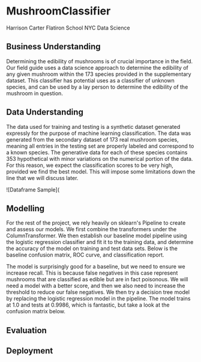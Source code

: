# MushroomClassifier
Harrison Carter
Flatiron School NYC Data Science

## Business Understanding
Determining the edibility of mushrooms is of crucial importance in the field. Our field guide uses a data science approach to determine the edibility of any given mushroom within the 173 species provided in the supplementary dataset. This classifier has potential uses as a classifier of unknown species, and can be used by a lay person to determine the edibility of the mushroom in question.

## Data Understanding
The data used for training and testing is a synthetic dataset generated expressly for the purpose of machine learning classification. The data was generated from the secondary dataset of 173 real mushroom species, meaning all entries in the testing set are properly labeled and correspond to a known species. The generative data for each of these species contains 353 hypothetical with minor variations on the numerical portion of the data. For this reason, we expect the classification scores to be very high, provided we find the best model. This will impose some limitations down the line that we will discuss later.

![Dataframe Sample](

## Modelling
For the rest of the project, we rely heavily on sklearn's Pipeline to create and assess our models. We first combine the transformers under the ColumnTransformer. We then establish our baseline model pipeline using the logistic regression classifier and fit it to the training data, and determine the accuracy of the model on training and test data sets. Below is the baseline confusion matrix, ROC curve, and classification report.



The model is surprisingly good for a baseline, but we need to ensure we increase recall. This is because false negatives in this case represent mushrooms that are classified as edible but are in fact poisonous. We will need a model with a better score, and then we also need to increase the threshold to reduce our false negatives. We then try a decision tree model by replacing the logistic regression model in the pipeline. The model trains at 1.0 and tests at 0.9986, which is fantastic, but take a look at the confusion matrix below.





## Evaluation


## Deployment

